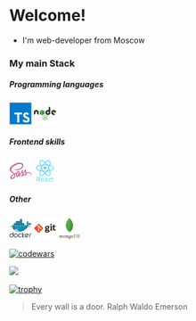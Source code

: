 # Welcome!

- I'm web-developer from Moscow


### My main Stack
##### Programming languages
<img src="https://github.com/devicons/devicon/blob/master/icons/typescript/typescript-original.svg" title="typescript" alt="typescript" width="40" height="40"/> <img src="https://github.com/devicons/devicon/blob/master/icons/nodejs/nodejs-original-wordmark.svg" title="nodeJS" alt="nodeJS" width="40" height="40"/>  
##### Frontend skills
<img src="https://github.com/devicons/devicon/blob/master/icons/sass/sass-original.svg" title="sass" alt="sass" width="40" height="40"/> <img src="https://github.com/devicons/devicon/blob/master/icons/react/react-original-wordmark.svg" title="React" alt="React" width="40" height="40"/> 
##### Other 
<img  src="https://github.com/devicons/devicon/blob/master/icons/docker/docker-original-wordmark.svg" title="docker" alt="docker" width="40" height="40"/> <img src="https://github.com/devicons/devicon/blob/master/icons/git/git-original-wordmark.svg" title="git" alt="git" width="40" height="40"/> <img src="https://github.com/devicons/devicon/blob/master/icons/mongodb/mongodb-original-wordmark.svg" title="mongodb" alt="mongodb" width="40" height="40"/>

<!-- #### I also use
<img src="https://github.com/devicons/devicon/blob/master/icons/redux/redux-original.svg" title="redux" alt="redux" width="40" height="40"/>  <img src="https://github.com/devicons/devicon/blob/master/icons/python/python-original-wordmark.svg" title="python" alt="python" width="40" height="40"/>  <img src="https://img.icons8.com/?size=100&id=hCWb1IvpcBZ0&format=png&color=000000" title="flask" alt="flask" width="40" height="40"/>  <img src="https://github.com/devicons/devicon/blob/master/icons/postgresql/postgresql-plain.svg" title="postgresql" alt="postgresql" width="40" height="40"/> -->

[![codewars](https://www.codewars.com/users/gregory1175/badges/small)](https://www.codewars.com/users/gregory1175) 

![](https://github-profile-summary-cards.vercel.app/api/cards/repos-per-language?username=gregory1175&theme=solarized_dark)

[![trophy](https://github-profile-trophy.vercel.app/?username=gregory1175)](https://github.com/ryo-ma/github-profile-trophy)

>Every wall is a door.
Ralph Waldo Emerson

<!-- [![Top Langs](https://github-readme-stats.vercel.app/api/top-langs/?username=gregory1175&layout=compact)](https://github.com/anuraghazra/github-readme-stats) -->

